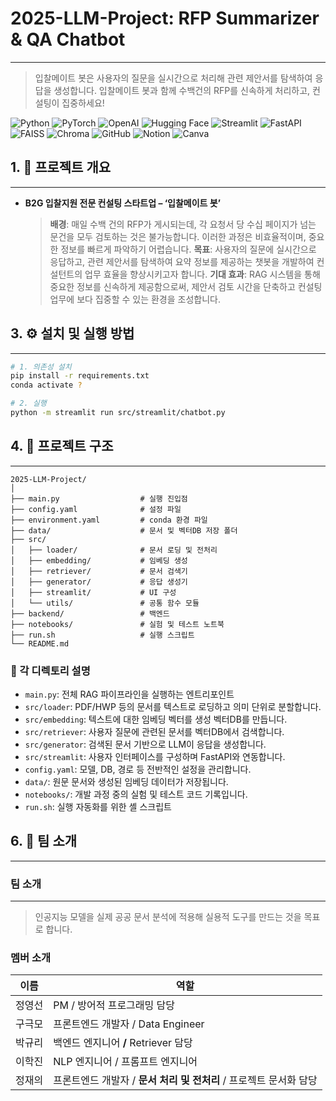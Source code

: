 # 2025-LLM-Project: RFP Summarizer & QA Chatbot

---

> 입찰메이트 봇은 사용자의 질문을 실시간으로 처리해 관련 제안서를 탐색하여 응답을 생성합니다. 입찰메이트 봇과 함께 수백건의 RFP를 신속하게 처리하고, 컨설팅이 집중하세요!
>

![Python](https://img.shields.io/badge/Python-3776AB?style=plastic&logo=Python&logoColor=white)
![PyTorch](https://img.shields.io/badge/PyTorch-EE4C2C?style=plastic&logo=PyTorch&logoColor=white)
![OpenAI](https://img.shields.io/badge/OpenAI-412991?style=plastic&logo=OpenAI&logoColor=white)
![Hugging Face](https://img.shields.io/badge/Hugging%20Face-FFD21E?style=plastic&logo=HuggingFace&logoColor=black)
![Streamlit](https://img.shields.io/badge/Streamlit-FF4B4B?style=plastic&logo=Streamlit&logoColor=white)
![FastAPI](https://img.shields.io/badge/FastAPI-009688?style=plastic&logo=FastAPI&logoColor=white)
![FAISS](https://img.shields.io/badge/FAISS-00599C?style=plastic&logo=FAISS&logoColor=white)
![Chroma](https://img.shields.io/badge/Chroma-8E44AD?style=plastic&logo=Chroma&logoColor=white)
![GitHub](https://img.shields.io/badge/GitHub-181717?style=plastic&logo=GitHub&logoColor=white)
![Notion](https://img.shields.io/badge/Notion-000000?style=plastic&logo=Notion&logoColor=white)
![Canva](https://img.shields.io/badge/Canva-00C4CC?style=plastic&logo=Canva&logoColor=white)

## 1. 📌 프로젝트 개요

---

- **B2G 입찰지원 전문 컨설팅 스타트업 – ‘입찰메이트 봇’**

    > **배경**: 매일 수백 건의 RFP가 게시되는데, 각 요청서 당 수십 페이지가 넘는 문건을 모두 검토하는 것은 불가능합니다. 이러한 과정은 비효율적이며, 중요한 정보를 빠르게 파악하기 어렵습니다.
    **목표**: 사용자의 질문에 실시간으로 응답하고, 관련 제안서를 탐색하여 요약 정보를 제공하는 챗봇을 개발하여 컨설턴트의 업무 효율을 향상시키고자 합니다.
    **기대 효과**: RAG 시스템을 통해 중요한 정보를 신속하게 제공함으로써, 제안서 검토 시간을 단축하고 컨설팅 업무에 보다 집중할 수 있는 환경을 조성합니다.

## 3. ⚙️ 설치 및 실행 방법

---

```bash
# 1. 의존성 설치
pip install -r requirements.txt
conda activate ?

# 2. 실행
python -m streamlit run src/streamlit/chatbot.py
```

## 4. 📂 프로젝트 구조

---

```arduino
2025-LLM-Project/
│
├── main.py                  # 실행 진입점
├── config.yaml              # 설정 파일
├── environment.yaml         # conda 환경 파일
├── data/                    # 문서 및 벡터DB 저장 폴더
├── src/
│   ├── loader/              # 문서 로딩 및 전처리
│   ├── embedding/           # 임베딩 생성
│   ├── retriever/           # 문서 검색기
│   ├── generator/           # 응답 생성기
│   ├── streamlit/           # UI 구성
│   └── utils/               # 공통 함수 모듈
├── backend/                 # 백엔드
├── notebooks/               # 실험 및 테스트 노트북
├── run.sh                   # 실행 스크립트
└── README.md
```

### 📁 각 디렉토리 설명

- `main.py`: 전체 RAG 파이프라인을 실행하는 엔트리포인트
- `src/loader`: PDF/HWP 등의 문서를 텍스트로 로딩하고 의미 단위로 분할합니다.
- `src/embedding`: 텍스트에 대한 임베딩 벡터를 생성 벡터DB를 만듭니다.
- `src/retriever`: 사용자 질문에 관련된 문서를 벡터DB에서 검색합니다.
- `src/generator`: 검색된 문서 기반으로 LLM이 응답을 생성합니다.
- `src/streamlit`: 사용자 인터페이스를 구성하며 FastAPI와 연동합니다.
- `config.yaml`: 모델, DB, 경로 등 전반적인 설정을 관리합니다.
- `data/`: 원문 문서와 생성된 임베딩 데이터가 저장됩니다.
- `notebooks/`: 개발 과정 중의 실험 및 테스트 코드 기록입니다.
- `run.sh`: 실행 자동화를 위한 셸 스크립트

## 6. 👥 팀 소개

---

### 팀 소개

---

> 인공지능 모델을 실제 공공 문서 분석에 적용해 실용적 도구를 만드는 것을 목표로 합니다.

### 멤버 소개

| 이름 | 역할 |
| --- | --- |
| 정영선 | PM / 방어적 프로그래밍 담당 |
| 구극모 | 프론트엔드 개발자 / Data Engineer |
| 박규리 | 백엔드 엔지니어 **/** Retriever 담당 |
| 이학진 | NLP 엔지니어 / 프롬프트 엔지니어 |
| 정재의 | 프론트엔드 개발자 / **문서 처리 및 전처리**  / 프로젝트 문서화 담당 |